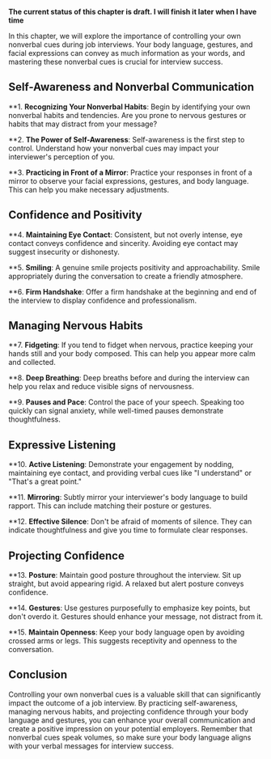 **The current status of this chapter is draft. I will finish it later when I have time**

In this chapter, we will explore the importance of controlling your own nonverbal cues during job interviews. Your body language, gestures, and facial expressions can convey as much information as your words, and mastering these nonverbal cues is crucial for interview success.

Self-Awareness and Nonverbal Communication
------------------------------------------

\*\*1. **Recognizing Your Nonverbal Habits**: Begin by identifying your own nonverbal habits and tendencies. Are you prone to nervous gestures or habits that may distract from your message?

\*\*2. **The Power of Self-Awareness**: Self-awareness is the first step to control. Understand how your nonverbal cues may impact your interviewer's perception of you.

\*\*3. **Practicing in Front of a Mirror**: Practice your responses in front of a mirror to observe your facial expressions, gestures, and body language. This can help you make necessary adjustments.

Confidence and Positivity
-------------------------

\*\*4. **Maintaining Eye Contact**: Consistent, but not overly intense, eye contact conveys confidence and sincerity. Avoiding eye contact may suggest insecurity or dishonesty.

\*\*5. **Smiling**: A genuine smile projects positivity and approachability. Smile appropriately during the conversation to create a friendly atmosphere.

\*\*6. **Firm Handshake**: Offer a firm handshake at the beginning and end of the interview to display confidence and professionalism.

Managing Nervous Habits
-----------------------

\*\*7. **Fidgeting**: If you tend to fidget when nervous, practice keeping your hands still and your body composed. This can help you appear more calm and collected.

\*\*8. **Deep Breathing**: Deep breaths before and during the interview can help you relax and reduce visible signs of nervousness.

\*\*9. **Pauses and Pace**: Control the pace of your speech. Speaking too quickly can signal anxiety, while well-timed pauses demonstrate thoughtfulness.

Expressive Listening
--------------------

\*\*10. **Active Listening**: Demonstrate your engagement by nodding, maintaining eye contact, and providing verbal cues like "I understand" or "That's a great point."

\*\*11. **Mirroring**: Subtly mirror your interviewer's body language to build rapport. This can include matching their posture or gestures.

\*\*12. **Effective Silence**: Don't be afraid of moments of silence. They can indicate thoughtfulness and give you time to formulate clear responses.

Projecting Confidence
---------------------

\*\*13. **Posture**: Maintain good posture throughout the interview. Sit up straight, but avoid appearing rigid. A relaxed but alert posture conveys confidence.

\*\*14. **Gestures**: Use gestures purposefully to emphasize key points, but don't overdo it. Gestures should enhance your message, not distract from it.

\*\*15. **Maintain Openness**: Keep your body language open by avoiding crossed arms or legs. This suggests receptivity and openness to the conversation.

Conclusion
----------

Controlling your own nonverbal cues is a valuable skill that can significantly impact the outcome of a job interview. By practicing self-awareness, managing nervous habits, and projecting confidence through your body language and gestures, you can enhance your overall communication and create a positive impression on your potential employers. Remember that nonverbal cues speak volumes, so make sure your body language aligns with your verbal messages for interview success.
